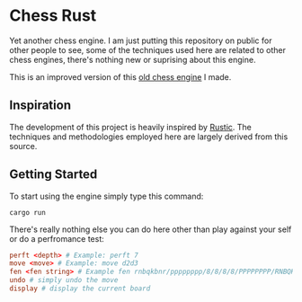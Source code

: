 # Chess Rust

Yet another chess engine. I am just putting this repository on public for other people to see, some of the techniques used here are related to other chess engines, there's nothing new or suprising about this engine.

This is an improved version of this [old chess engine](https://github.com/DestinEcarma/chess-rust-old) I made.

## Inspiration

The development of this project is heavily inspired by [Rustic](https://github.com/mvanthoor/rustic). The techniques and methodologies employed here are largely derived from this source.

## Getting Started

To start using the engine simply type this command:

```
cargo run
```

There's really nothing else you can do here other than play against your self or do a perfromance test:

```toml
perft <depth> # Example: perft 7
move <move> # Example: move d2d3
fen <fen string> # Example fen rnbqkbnr/pppppppp/8/8/8/8/PPPPPPPP/RNBQKBNR w KQkq -
undo # simply undo the move
display # display the current board
```